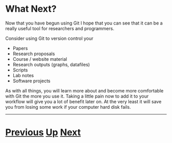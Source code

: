 # What Next?

Now that you have begun using Git I hope that you can see
that it can be a really useful tool for researchers and programmers.

Consider using Git to version control your

* Papers
* Research proposals
* Course / website material
* Research outputs (graphs, datafiles)
* Scripts
* Lab notes
* Software projects

As with all things, you will learn more about and become more comfortable
with Git the more you use it. Taking a little pain now to add it to
your workflow will give you a lot of benefit later on. 
At the very least it
will save you from losing some work if your computer hard disk fails.

***

# [Previous](ci.md) [Up](README.md) [Next](README.md)
